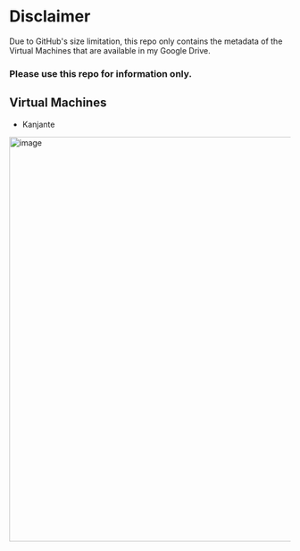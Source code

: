 # Disclaimer
Due to GitHub's size limitation, this repo only contains the metadata of the Virtual Machines that are available in my Google Drive.

### Please use this repo for information only.

## Virtual Machines

* Kanjante
<img width="725" alt="image" src="https://user-images.githubusercontent.com/61026070/79123903-e48c2400-7dba-11ea-8ad6-497f29d5a256.png">
